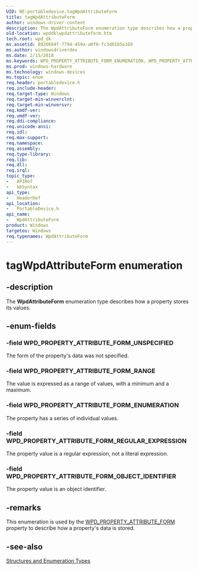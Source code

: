 ```yaml
---
UID: NE:portabledevice.tagWpdAttributeForm
title: tagWpdAttributeForm
author: windows-driver-content
description: The WpdAttributeForm enumeration type describes how a property stores its values.
old-location: wpddk\wpdattributeform.htm
tech.root: wpd_dk
ms.assetid: 8926604f-7794-459a-a0f0-fc3d01b5e169
ms.author: windowsdriverdev
ms.date: 2/15/2018
ms.keywords: WPD_PROPERTY_ATTRIBUTE_FORM_ENUMERATION, WPD_PROPERTY_ATTRIBUTE_FORM_OBJECT_IDENTIFIER, WPD_PROPERTY_ATTRIBUTE_FORM_RANGE, WPD_PROPERTY_ATTRIBUTE_FORM_REGULAR_EXPRESSION, WPD_PROPERTY_ATTRIBUTE_FORM_UNSPECIFIED, WpdAttributeForm, WpdAttributeForm enumeration, enumeration, portabledevice/WPD_PROPERTY_ATTRIBUTE_FORM_ENUMERATION, portabledevice/WPD_PROPERTY_ATTRIBUTE_FORM_OBJECT_IDENTIFIER, portabledevice/WPD_PROPERTY_ATTRIBUTE_FORM_RANGE, portabledevice/WPD_PROPERTY_ATTRIBUTE_FORM_REGULAR_EXPRESSION, portabledevice/WPD_PROPERTY_ATTRIBUTE_FORM_UNSPECIFIED, portabledevice/WpdAttributeForm, tagWpdAttributeForm, wpddk.wpdattributeform
ms.prod: windows-hardware
ms.technology: windows-devices
ms.topic: enum
req.header: portabledevice.h
req.include-header: 
req.target-type: Windows
req.target-min-winverclnt: 
req.target-min-winversvr: 
req.kmdf-ver: 
req.umdf-ver: 
req.ddi-compliance: 
req.unicode-ansi: 
req.idl: 
req.max-support: 
req.namespace: 
req.assembly: 
req.type-library: 
req.lib: 
req.dll: 
req.irql: 
topic_type:
-	APIRef
-	kbSyntax
api_type:
-	HeaderDef
api_location:
-	PortableDevice.h
api_name:
-	WpdAttributeForm
product: Windows
targetos: Windows
req.typenames: WpdAttributeForm
---
```


# tagWpdAttributeForm enumeration


## -description



The <b>WpdAttributeForm</b> enumeration type describes how a property stores its values.




## -enum-fields




### -field WPD_PROPERTY_ATTRIBUTE_FORM_UNSPECIFIED

The form of the property's data was not specified.


### -field WPD_PROPERTY_ATTRIBUTE_FORM_RANGE

The value is expressed as a range of values, with a minimum and a maximum.


### -field WPD_PROPERTY_ATTRIBUTE_FORM_ENUMERATION

The property has a series of individual values.


### -field WPD_PROPERTY_ATTRIBUTE_FORM_REGULAR_EXPRESSION

The property value is a regular expression, not a literal expression.


### -field WPD_PROPERTY_ATTRIBUTE_FORM_OBJECT_IDENTIFIER

The property value is an object identifier.


## -remarks



This enumeration is used by the <a href="wpd_attributes.htm">WPD_PROPERTY_ATTRIBUTE_FORM</a> property to describe how a property's data is stored.




## -see-also




<a href="https://msdn.microsoft.com/library/windows/hardware/ff597672">Structures and Enumeration Types</a>
 

 

